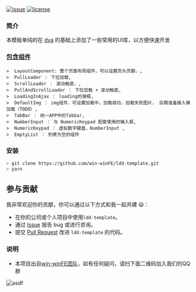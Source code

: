 [![issue](https://img.shields.io/github/issues/win-winFE/dms-api.svg)](https://github.com/win-winFE/ldd-template)
[![license](https://img.shields.io/github/license/win-winFE/dms-api.svg)](https://github.com/win-winFE/ldd-template)

### 简介
本模板单纯的在 [dva](https://github.com/dvajs/dva) 的基础上添加了一些常用的UI库，以方便快速开发



### [包含组件](./src/components/index.js)
```textmate
>  LayoutComponent: 整个页面布局组件，可以设置页头页脚，,
>  PullLoader ： 下拉加载,
>  ScrollLoader ： 滚动触底，,
>  PullAndScrollLoader ： 下拉加载 + 滚动触底,
>  LoadingInAjax ： loading的弹框,
>  DefaultImg ： img组件，可设置加载中，加载成功，加载失败图片， 后期准备接入懒加载（TODO）,
>  TabBar ： 统一APP中的Tabbar,
>  NumberInput ： 与 NumericKeypad 配套使用的输入框,
>  NumericKeypad ： 虚拟数字键盘，NumberInput ,
>  EmptyList ： 列表为空的组件
```



### 安装
```bash
> git clone https://github.com/win-winFE/ldd-template.git
> yarn
```


## 参与贡献

我非常欢迎你的贡献，你可以通过以下方式和我一起共建 :smiley:：

- 在你的公司或个人项目中使用`ldd-template`。
- 通过 [Issue](https://github.com/win-winFE/ldd-template/issues) 报告 bug 或进行咨询。
- 提交 [Pull Request](https://github.com/win-winFE/ldd-template/pulls) 改进 `ldd-template` 的代码。


### 说明

* 本项目出自[win-winFE团队](https://github.com/win-winFE)，如有任何疑问，请扫下面二维码加入我们的QQ群

![asdf](https://raw.githubusercontent.com/win-winFE/dms/master/qrcode.jpeg)